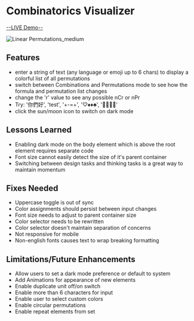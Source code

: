 # Combinatorics Visualizer

[--LIVE Demo--](https://rennacarver.github.io/Combinatorics-Visualizer/)

![Linear Permutations_medium](https://github.com/user-attachments/assets/eee1e92c-8824-4836-8ad0-2653aee079cd)

## Features
 - enter a string of text (any language or emoji up to 6 chars) to display a colorful list of all permutations
 - switch between Combinations and Permutations mode to see how the formula and permutation list changes
 - change the 'r' value to see any possible nCr or nPr
 - Try: '你們好', 'test', '+-=+', '♡♠♦♣', '🪻🌾🌷🌻'
 - click the sun/moon icon to switch on dark mode

## Lessons Learned
 - Enabling dark mode on the body element which is above the root element requires separate code
 - Font size cannot easily detect the size of it's parent container
 - Switching between design tasks and thinking tasks is a great way to maintain momentum

## Fixes Needed
 - Uppercase toggle is out of sync
 - Color assignments should persist between input changes
 - Font size needs to adjust to parent container size
 - Color selector needs to be rewritten
 - Color selector doesn't maintain separation of concerns
 - Not responsive for mobile
 - Non-english fonts causes text to wrap breaking formatting

## Limitations/Future Enhancements
 - Allow users to set a dark mode preference or default to system
 - Add Animations for appearance of new elements
 - Enable duplicate unit off/on switch
 - Enable more than 6 characters for input
 - Enable user to select custom colors
 - Enable circular permutations
 - Enable repeat elements from set
